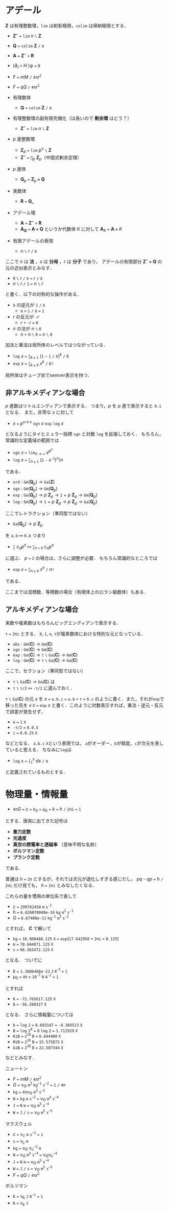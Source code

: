 # アデール

__Z__ は有理整数環，`lim` は射影極限，`colim` は帰納極限とする．

- __Zˆ__ `=` `lim` _n_ `\` __Z__
- __Q__ `=` `colim` __Z__ `/` _s_
- __A__ `=` __Zˆ__ `×` __R__

- (∂<sub>_t_</sub> `+` _H_ )ψ `=` `0`
- _F_ `=` _mM_ `/` `4π`_r_<sup>`2`</sup>
- _F_ `=` _qQ_ `/` `4π`_r_<sup>`2`</sup>

- 有理数体
  - __Q__ `=` `colim` __Z__ `/` _s_

- 有理整数環の副有限完備化（は長いので __剰余環__ はどう？）
  - __Zˆ__ `=` `lim` _n_ `\` __Z__

- _p_ 進整数環
  - __Z__<sub>_p_</sub> `=` `lim` _p_<sup>ν</sup> `\` __Z__
  - __Zˆ__ `=` `∏`<sub>_p_</sub> __Z__<sub>_p_</sub>（中国式剰余定理）

- _p_ 進体
  - __Q__<sub>_p_</sub> `=` __Z__<sub>_p_</sub> `⊗` __Q__

- 実数体
  - __R__ `=` __Q__<sub>`∞`</sub>

- アデール環
  - __A__ `=` __Zˆ__ `×`  __R__
  - __A<sub>Q</sub>__ `=` __A__ `⊗` __Q__ というか代数体 _K_ に対して __A__<sub>_K_</sub> `=` __A__ `⊗` _K_

- 有限アデールの表現
  - _n_ `\` _r_ `/` _s_

ここで _n_ は __法__ ，_s_ は __分母__ ，_r_ は __分子__ であり，
アデールの有限部分 __Zˆ__ `⊗` __Q__ の元の近似表示とみなす．

- `0` `\` _r_ `/` _s_ `=` _r_ `/` _s_
- _n_ `\` _r_ `/` `1` `=` _n_ `\` _r_

と書く．以下の対称的な操作がある．

- _s_ の逆元が `1` `/` _s_
  - _s_ `×` `1` `/` _s_ `=` `1`
- _r_ の反元が `-`_r_
  - _r_ `+` `-`_r_ `=` `0`
- _n_ の法が _n_ `\` `0`
  - _n_ `+` _n_ `\` `0` `=` _n_ `\` `0`

加法と乗法は局所体のレベルではつながっている．

  - `log` _x_ `=` `∑`<sub>_k_ `≥` `1`</sub> (`1` `−` `1` `/` _x_)<sup>_k_</sup> `/` _k_
  - `exp` _x_ `=` `∑`<sub>_k_ `≥` `0`</sub> _x_<sup>_k_</sup> `/` _k_`!`

局所体はチューブ状でsemver表示を持つ．

## 非アルキメディアンな場合
_p_ 進数はリトルエンディアンで表示する．
つまり，_p_ を _p_ 進で表示すると `0.1` となる．
また，非零な _x_ に対して

- _x_ `=` _p_<sup>`ord` _x_</sup> `sgn` _x_ `exp` `log` _x_

となるようにタイヒミュラー指標 `sgn` と対数 `log` を拡張しておく．
もちろん，常識的な定義域の範囲では
- `sgn` _x_ `=` `lim`<sub>_n_ → `∞`</sub> _x<sup>p<sup>n</sup></sup>_
- `log` _x_ `=` `∑`<sub>_n_ `≥` `1`</sub> (`1` `-` _x_<sup>`-1`</sup>)<sup>_n_</sup>/_n_

である．
- `ord` : `Gm`(__Q__<sub>_p_</sub>) → `Ga`(__Z__)
- `sgn` : `Gm`(__Q__<sub>_p_</sub>) → `Gm`(__Q__<sub>_p_</sub>)
- `exp` : `Ga`(__Q__<sub>_p_</sub>) → _p_ __Z__<sub>_p_</sub> → `1` + _p_ __Z__<sub>_p_</sub> → `Gm`(__Q__<sub>_p_</sub>)
- `log` : `Gm`(__Q__<sub>_p_</sub>) → `1` + _p_ __Z__<sub>_p_</sub> → _p_ __Z__<sub>_p_</sub> → `Ga`(__Q__<sub>_p_</sub>)

ここでレトラクション（準同型ではない）
- `Ga`(__Q__<sub>_p_</sub>) → _p_ __Z__<sub>_p_</sub>

を
`a.b` ↦ `0.b` つまり

- `∑` _c<sub>n</sub>p<sup>n</sup>_ ↦ `∑`<sub>_n_ `>` `0`</sub> _c<sub>n</sub>p<sup>n</sup>_

に選ぶ．
_p_ `=` `2` の場合は，さらに調整が必要．
もちろん常識的なところでは

- `exp` _x_ `=` `∑`<sub>n `≥` `0`</sub> _x<sup>n</sup>_ `/` _n_`!`

である．

ここまでは混標数．等標数の場合（有限体上のロラン級数体）もある．

## アルキメディアンな場合
実数や複素数はもちろんビッグエンディアンで表示する．

`τ` `=` `2πi` とする．
`0`, `1`, `e`, `τ`が複素数体における特別な元となっている．

- `abs` : `Gm`(__C__) → `Gm`(__C__)
- `sgn` : `Gm`(__C__) → `Gm`(__C__)
- `exp` : `Ga`(__C__) → `τ` `\` `Ga`(__C__) → `Gm`(__C__)
- `log` : `Gm`(__C__) → `τ` `\` `Ga`(__C__) → `Ga`(__C__)

ここで，セクション（準同型ではない）
- `τ` `\` `Ga`(__C__) → `Ga`(__C__)
は
- `τ` `\` `τ/2` ↦ `-τ/2`
に選んでおく．

`τ` `\` `Ga`(__C__) の元 _x_ を
_x_ `=` `a.b.c` `=` `a.b` `+` `τ` `×` `0.c`
のように書く．また，それが`exp`で移った先を
_x_ `X` `=` `exp` _x_
と書く．このように対数表示すれば，乗法・逆元・反元で誤差が発生せず，
- `e` `=` `1` `X`
- `-τ/2` `=` `0.0.5`
- `i` `=` `0.0.25` `X`

などとなる．
`a.b.c` `X`という表現では，
`a`がオーダー，`b`が精度，`c`が次元を表していると思える．
ちなみに`log`は
- `log` _x_ `=` `∫`<sub>`1`</sub><sup>_x_</sup> _ds_ `/` _s_

と定義されているものとする．

# 物理量・情報量

- `4π`_G_ `=` _c_ `=` ε<sub>0</sub> `=` μ<sub>0</sub> `=` _k_ `=` _h_ `/` `2πi` `=` `1`

とする．唐突に出てきた記号は
- __重力定数__
- __光速度__
- __真空の誘電率と透磁率__ （意味不明な名称）
- __ボルツマン定数__
- __プランク定数__

である．

普通は _h_ `=` `2π` とするが，それでは次元が退化しすぎる感じだし，
_pq_ - _qp_ `=` _h_ `/` `2πi` だけ見ても，
_h_ `=` `2πi` とみなしたくなる．

これらの量を慣用の単位系で表して
- _c_ `=` `299792458` `m` `s`<sup>`-1`</sup>
- _h_ `=` `6.626070040e-34` `kg` `m`<sup>`2`</sup> `s`<sup>`-1`</sup>
- _G_ `=` `6.67408e-11` `kg`<sup>`-1`</sup> `m`<sup>`3`</sup> `s`<sup>`-2`</sup>

とすれば， __C__ で解いて
- `kg` `=`  `18.908488.125` `X` `=` `exp`(`17.642958` `+` `2πi` `×` `0.125`)
- `m`  `=`  `78.844871.125` `X`
- `s`  `=`  `98.363472.125` `X`

となる．
ついでに
- _k_ `=` `1.3806488e-23` `J` `K`<sup>-1</sup> `=` `1`
- μ<sub>0</sub> `=` `4π` `×` `10`<sup>`-7`</sup> `N` `A`<sup>`-2`</sup> `=` `1`

とすれば
- `K`  `=` `-72.765617.125` `X`
- `A`  `=` `-56.280327` `X`

となる．
さらに情報量については
- `b` `=` `log` `2` `=` `0.693147` `=` `-0.366513` `X`
- `B` `=` `log` `2`<sup>`8`</sup> `=` `8` `log` `2` `=` `1.712929` `X`
- `KiB` `=` `2`<sup>`10`</sup> `B` `=` `8.644400` `X`
- `MiB` `=` `2`<sup>`20`</sup> `B` `=` `15.575872` `X`
- `GiB` `=` `2`<sup>`30`</sup> `B` `=` `22.507344` `X`

などとみなす．




ニュートン

- _F_ `=` _mM_ `/` `4π`_r_<sup>`2`</sup>
- _G_ `=` ν<sub>_G_</sub> `m`<sup>`3`</sup> `kg`<sup>`−1`</sup> `s`<sup>`−2`</sup> `=` `1` `/` `4π`
- `kg` `=` `4π`ν<sub>_G_</sub> `m`<sup>`3`</sup> `s`<sup>`−2`</sup>
- `N` `=` `kg` `m` `s`<sup>`−2`</sup> `=` ν<sub>_G_</sub> `m`<sup>`4`</sup> `s`<sup>`−4`</sup>
- `J` `=` `N` `m` `=` ν<sub>_G_</sub> `m`<sup>`5`</sup> `s`<sup>`−4`</sup>
- `W` `=` `J` `/` `s` `=` ν<sub>_G_</sub> `m`<sup>`5`</sup> `s`<sup>`−5`</sup>

マクスウェル

- _c_ `=` ν<sub>_c_</sub> `m` `s`<sup>`−1`</sup> `=` `1`
- `s` `=` ν<sub>_c_</sub> `m`
- `kg` `=` ν<sub>_G_</sub> ν<sub>_c_</sub><sup>`−2`</sup> `m`
- `N` `=` ν<sub>_G_</sub> `m`<sup>`4`</sup> `s`<sup>`−4`</sup> `=` ν<sub>_G_</sub>ν<sub>_c_</sub><sup>`−4`</sup>
- `J` `=` `N` `m` `=` ν<sub>_G_</sub> `m`<sup>`5`</sup> `s`<sup>`−4`</sup>
- `W` `=` `J` `/` `s` `=` ν<sub>_G_</sub> `m`<sup>`5`</sup> `s`<sup>`−5`</sup>
- _F_ `=` _qQ_ `/` `4π`_r_<sup>`2`</sup>

ボルツマン

- _k_ `=` ν<sub>_k_</sub> `J` `K`<sup>`−1`</sup> `=` `1`
- `K` `=` ν<sub>_k_</sub> `J`
